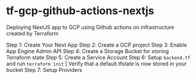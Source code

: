 # tf-gcp-github-actions-nextjs
Deploying NextJS app to GCP using Github actions on infrastructure created by Terraform

Step 1: Create Your Next App
Step 2: Create a GCP project
Step 3: Enable App Engine Admin API
Step 4: Create a Storage Bucket for storing Terraform state
Step 5: Create a Service Account
Step 6: Setup `backend.tf` and run `terraform init` | Verify that a default.tfstate is now stored in your bucket
Step 7: Setup Providers